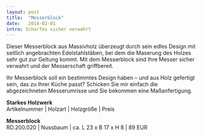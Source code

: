 ```yaml
---
layout: post
title:  "Messerblock"
date:   2014-02-01
intro: Scharfes sicher verwahrt
---
```


Dieser Messerblock aus Massivholz überzeugt durch sein edles Design mit seitlich angebrachten Edelstahlstäben, 
bei dem die Maserung des Holzes sehr gut zur Geltung kommt. 
Mit dem Messerblock sind Ihre Messer sicher verwahrt und der Messerschaft griffbereit. 

Ihr Messerblock soll ein bestimmtes Design haben – und aus Holz gefertigt sein, 
das zu Ihrer Küche passt? 
Schicken Sie mir einfach die abgezeichneten Messerumrisse und Sie bekommen eine Maßanfertigung.



**Starkes Holzwerk**   
Artikelnummer \| Holzart \| Holzgröße \| Preis

**Messerblock**       
	RD.200.020  \| 	Nussbaum \| ca. L 23 x B 17 x H 8 \| 89 EUR
